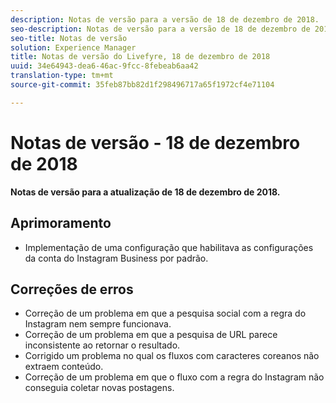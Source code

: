 ```yaml
---
description: Notas de versão para a versão de 18 de dezembro de 2018.
seo-description: Notas de versão para a versão de 18 de dezembro de 2018.
seo-title: Notas de versão
solution: Experience Manager
title: Notas de versão do Livefyre, 18 de dezembro de 2018
uuid: 34e64943-dea6-46ac-9fcc-8febeab6aa42
translation-type: tm+mt
source-git-commit: 35feb87bb82d1f298496717a65f1972cf4e71104

---
```



# Notas de versão - 18 de dezembro de 2018

**Notas de versão para a atualização de 18 de dezembro de 2018.**

## Aprimoramento

* Implementação de uma configuração que habilitava as configurações da conta do Instagram Business por padrão.

## Correções de erros

* Correção de um problema em que a pesquisa social com a regra do Instagram nem sempre funcionava.
* Correção de um problema em que a pesquisa de URL parece inconsistente ao retornar o resultado.
* Corrigido um problema no qual os fluxos com caracteres coreanos não extraem conteúdo.
* Correção de um problema em que o fluxo com a regra do Instagram não conseguia coletar novas postagens.

